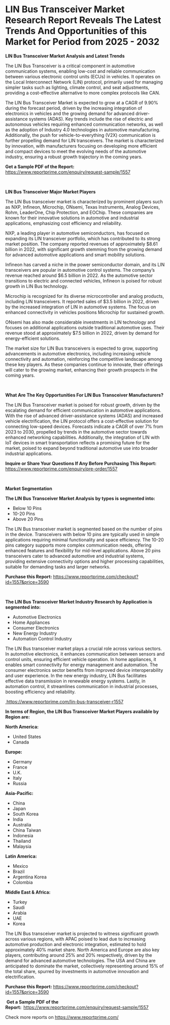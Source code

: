 <p><h1>LIN Bus Transceiver Market Research Report Reveals The Latest Trends And Opportunities of this Market for Period from 2025 - 2032</h1></p><p><strong>LIN Bus Transceiver Market Analysis and Latest Trends</strong></p>
<p><p>The LIN Bus Transceiver is a critical component in automotive communication systems, enabling low-cost and reliable communication between various electronic control units (ECUs) in vehicles. It operates on the Local Interconnect Network (LIN) protocol, primarily used for managing simpler tasks such as lighting, climate control, and seat adjustments, providing a cost-effective alternative to more complex protocols like CAN.</p><p>The LIN Bus Transceiver Market is expected to grow at a CAGR of 9.90% during the forecast period, driven by the increasing integration of electronics in vehicles and the growing demand for advanced driver-assistance systems (ADAS). Key trends include the rise of electric and autonomous vehicles requiring enhanced communication networks, as well as the adoption of Industry 4.0 technologies in automotive manufacturing. Additionally, the push for vehicle-to-everything (V2X) communication is further propelling demand for LIN transceivers. The market is characterized by innovation, with manufacturers focusing on developing more efficient and compact devices to meet the evolving needs of the automotive industry, ensuring a robust growth trajectory in the coming years.</p></p>
<p><strong>Get a Sample PDF of the Report:&nbsp;</strong> <a href="https://www.reportprime.com/enquiry/request-sample/1557?utm_campaign=2797&utm_medium=2&utm_source=Github&utm_content=ia&utm_term=18032025&utm_id=lin-bus-transceiver">https://www.reportprime.com/enquiry/request-sample/1557</a></p>
<p>&nbsp;</p>
<p><strong>LIN Bus Transceiver Major Market Players</strong></p>
<p><p>The LIN Bus transceiver market is characterized by prominent players such as NXP, Infineon, Microchip, ONsemi, Texas Instruments, Analog Devices, Rohm, LeaderOne, Chip Protection, and EOChip. These companies are known for their innovative solutions in automotive and industrial applications, emphasizing cost efficiency and reliability.</p><p>NXP, a leading player in automotive semiconductors, has focused on expanding its LIN transceiver portfolio, which has contributed to its strong market position. The company reported revenues of approximately $8.61 billion in 2022, with significant growth stemming from the growing demand for advanced automotive applications and smart mobility solutions.</p><p>Infineon has carved a niche in the power semiconductor domain, and its LIN transceivers are popular in automotive control systems. The company’s revenue reached around $6.5 billion in 2022. As the automotive sector transitions to electric and connected vehicles, Infineon is poised for robust growth in LIN Bus technology.</p><p>Microchip is recognized for its diverse microcontroller and analog products, including LIN transceivers. It reported sales of $3.5 billion in 2022, driven by the increased integration of LIN in automotive systems. The focus on enhanced connectivity in vehicles positions Microchip for sustained growth.</p><p>ONsemi has also made considerable investments in LIN technology and focuses on additional applications outside traditional automotive uses. Their revenue stood at approximately $7.5 billion in 2022, driven by demand for energy-efficient solutions.</p><p>The market size for LIN Bus transceivers is expected to grow, supporting advancements in automotive electronics, including increasing vehicle connectivity and automation, reinforcing the competitive landscape among these key players. As these companies continue to innovate, their offerings will cater to the growing market, enhancing their growth prospects in the coming years.</p></p>
<p>&nbsp;</p>
<p><strong>What Are The Key Opportunities For LIN Bus Transceiver Manufacturers?</strong></p>
<p><p>The LIN Bus Transceiver market is poised for robust growth, driven by the escalating demand for efficient communication in automotive applications. With the rise of advanced driver-assistance systems (ADAS) and increased vehicle electrification, the LIN protocol offers a cost-effective solution for connecting low-speed devices. Forecasts indicate a CAGR of over 7% from 2023 to 2030, propelled by trends in the automotive sector towards enhanced networking capabilities. Additionally, the integration of LIN with IoT devices in smart transportation reflects a promising future for the market, poised to expand beyond traditional automotive use into broader industrial applications.</p></p>
<p><strong>Inquire or Share Your Questions If Any Before Purchasing This Report:</strong> <a href="https://www.reportprime.com/enquiry/pre-order/1557?utm_campaign=2797&utm_medium=2&utm_source=Github&utm_content=ia&utm_term=18032025&utm_id=lin-bus-transceiver">https://www.reportprime.com/enquiry/pre-order/1557</a></p>
<p>&nbsp;</p>
<p><strong>Market Segmentation</strong></p>
<p><strong>The LIN Bus Transceiver Market Analysis by types is segmented into:</strong></p>
<p><ul><li>Below 10 Pins</li><li>10-20 Pins</li><li>Above 20 Pins</li></ul></p>
<p><p>The LIN Bus transceiver market is segmented based on the number of pins in the device. Transceivers with below 10 pins are typically used in simple applications requiring minimal functionality and space efficiency. The 10-20 pins category supports more complex communication needs, offering enhanced features and flexibility for mid-level applications. Above 20 pins transceivers cater to advanced automotive and industrial systems, providing extensive connectivity options and higher processing capabilities, suitable for demanding tasks and larger networks.</p></p>
<p><strong>Purchase this Report:&nbsp;</strong><a href="https://www.reportprime.com/checkout?id=1557&price=3590&utm_campaign=2797&utm_medium=2&utm_source=Github&utm_content=ia&utm_term=18032025&utm_id=lin-bus-transceiver">https://www.reportprime.com/checkout?id=1557&price=3590</a></p>
<p>&nbsp;</p>
<p><strong>The LIN Bus Transceiver Market Industry Research by Application is segmented into:</strong></p>
<p><ul><li>Automotive Electronics</li><li>Home Appliances</li><li>Consumer Electronics</li><li>New Energy Industry</li><li>Automation Control Industry</li></ul></p>
<p><p>The LIN Bus transceiver market plays a crucial role across various sectors. In automotive electronics, it enhances communication between sensors and control units, ensuring efficient vehicle operation. In home appliances, it enables smart connectivity for energy management and automation. The consumer electronics sector benefits from improved device interoperability and user experience. In the new energy industry, LIN Bus facilitates effective data transmission in renewable energy systems. Lastly, in automation control, it streamlines communication in industrial processes, boosting efficiency and reliability.</p></p>
<p><a href="https://www.reportprime.com/lin-bus-transceiver-r1557?utm_campaign=2797&utm_medium=2&utm_source=Github&utm_content=ia&utm_term=18032025&utm_id=lin-bus-transceiver">&nbsp;https://www.reportprime.com/lin-bus-transceiver-r1557</a></p>
<p><strong>In terms of Region, the LIN Bus Transceiver Market Players available by Region are:</strong></p>
<p>
    <p> <strong> North America: </strong>
        <ul>
            <li>United States</li>
            <li>Canada</li>
        </ul>
        </p> 
    <p> <strong> Europe: </strong>
        <ul>
            <li>Germany</li>
            <li>France</li>
            <li>U.K.</li>
            <li>Italy</li>
            <li>Russia</li>
        </ul>
        </p> 
    <p> <strong> Asia-Pacific: </strong>
        <ul>
            <li>China</li>
            <li>Japan</li>
            <li>South Korea</li>
            <li>India</li>
            <li>Australia</li>
            <li>China Taiwan</li>
            <li>Indonesia</li>
            <li>Thailand</li>
            <li>Malaysia</li>
        </ul>
        </p> 
    <p> <strong> Latin America: </strong>
        <ul>
            <li>Mexico</li>
            <li>Brazil</li>
            <li>Argentina Korea</li>
            <li>Colombia</li>
        </ul>
        </p> 
    <p> <strong> Middle East & Africa: </strong>
        <ul>
            <li>Turkey</li>
            <li>Saudi</li>
            <li>Arabia</li>
            <li>UAE</li>
            <li>Korea</li>
        </ul>
    </p>
    </p>
<p><p>The LIN Bus transceiver market is projected to witness significant growth across various regions, with APAC poised to lead due to increasing automotive production and electronic integration, estimated to hold approximately 40% market share. North America and Europe are also key players, contributing around 25% and 20% respectively, driven by the demand for advanced automotive technologies. The USA and China are anticipated to dominate the market, collectively representing around 15% of the total share, spurred by investments in automotive innovation and electrification.</p></p>
<p><strong>Purchase this Report: </strong><a href="https://www.reportprime.com/checkout?id=1557&price=3590&utm_campaign=2797&utm_medium=2&utm_source=Github&utm_content=ia&utm_term=18032025&utm_id=lin-bus-transceiver">https://www.reportprime.com/checkout?id=1557&price=3590</a></p>
<p>&nbsp;<strong>Get a Sample PDF of the Report:&nbsp;&nbsp;</strong><a href="https://www.reportprime.com/enquiry/request-sample/1557?utm_campaign=2797&utm_medium=2&utm_source=Github&utm_content=ia&utm_term=18032025&utm_id=lin-bus-transceiver">https://www.reportprime.com/enquiry/request-sample/1557</a></p>
<p><strong></strong></p>
<p>Check more reports on <a href="https://www.reportprime.com/?utm_campaign=2797&utm_medium=2&utm_source=Github&utm_content=ia&utm_term=18032025&utm_id=lin-bus-transceiver">https://www.reportprime.com/</a></p>